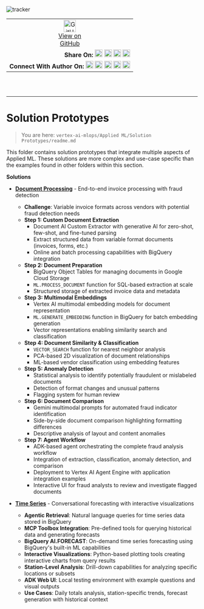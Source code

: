![tracker](https://us-central1-vertex-ai-mlops-369716.cloudfunctions.net/pixel-tracking?path=statmike%2Fvertex-ai-mlops%2FApplied+ML%2FSolution+Prototypes&file=readme.md)
<!--- header table --->
<table>
<tr>     
  <td style="text-align: center">
    <a href="https://github.com/statmike/vertex-ai-mlops/blob/main/Applied%20ML/Solution%20Prototypes/readme.md">
      <img width="32px" src="https://www.svgrepo.com/download/217753/github.svg" alt="GitHub logo">
      <br>View on<br>GitHub
    </a>
  </td>
</tr>
<tr>
  <td style="text-align: right">
    <b>Share On: </b> 
    <a href="https://www.linkedin.com/sharing/share-offsite/?url=https://github.com/statmike/vertex-ai-mlops/blob/main/Applied%2520ML/Solution%2520Prototypes/readme.md"><img src="https://upload.wikimedia.org/wikipedia/commons/8/81/LinkedIn_icon.svg" alt="Linkedin Logo" width="20px"></a> 
    <a href="https://reddit.com/submit?url=https://github.com/statmike/vertex-ai-mlops/blob/main/Applied%2520ML/Solution%2520Prototypes/readme.md"><img src="https://redditinc.com/hubfs/Reddit%20Inc/Brand/Reddit_Logo.png" alt="Reddit Logo" width="20px"></a> 
    <a href="https://bsky.app/intent/compose?text=https://github.com/statmike/vertex-ai-mlops/blob/main/Applied%2520ML/Solution%2520Prototypes/readme.md"><img src="https://upload.wikimedia.org/wikipedia/commons/7/7a/Bluesky_Logo.svg" alt="BlueSky Logo" width="20px"></a> 
    <a href="https://twitter.com/intent/tweet?url=https://github.com/statmike/vertex-ai-mlops/blob/main/Applied%2520ML/Solution%2520Prototypes/readme.md"><img src="https://upload.wikimedia.org/wikipedia/commons/5/5a/X_icon_2.svg" alt="X (Twitter) Logo" width="20px"></a> 
  </td>
</tr>
<tr>
  <td style="text-align: right">
    <b>Connect With Author On: </b> 
    <a href="https://www.linkedin.com/in/statmike"><img src="https://upload.wikimedia.org/wikipedia/commons/8/81/LinkedIn_icon.svg" alt="Linkedin Logo" width="20px"></a>
    <a href="https://www.github.com/statmike"><img src="https://www.svgrepo.com/download/217753/github.svg" alt="GitHub Logo" width="20px"></a> 
    <a href="https://www.youtube.com/@statmike-channel"><img src="https://upload.wikimedia.org/wikipedia/commons/f/fd/YouTube_full-color_icon_%282024%29.svg" alt="YouTube Logo" width="20px"></a>
    <a href="https://bsky.app/profile/statmike.bsky.social"><img src="https://upload.wikimedia.org/wikipedia/commons/7/7a/Bluesky_Logo.svg" alt="BlueSky Logo" width="20px"></a> 
    <a href="https://x.com/statmike"><img src="https://upload.wikimedia.org/wikipedia/commons/5/5a/X_icon_2.svg" alt="X (Twitter) Logo" width="20px"></a>
  </td>
</tr>
</table><br/><br/>

---
# Solution Prototypes
> You are here: `vertex-ai-mlops/Applied ML/Solution Prototypes/readme.md`

This folder contains solution prototypes that integrate multiple aspects of Applied ML. These solutions are more complex and use-case specific than the examples found in other folders within this section.

**Solutions**

- **[Document Processing](./document-processing/readme.md)** - End-to-end invoice processing with fraud detection
  - **Challenge**: Variable invoice formats across vendors with potential fraud detection needs
  - **Step 1: Custom Document Extraction**
    - Document AI Custom Extractor with generative AI for zero-shot, few-shot, and fine-tuned parsing
    - Extract structured data from variable format documents (invoices, forms, etc.)
    - Online and batch processing capabilities with BigQuery integration
  - **Step 2: Document Preparation**
    - BigQuery Object Tables for managing documents in Google Cloud Storage
    - `ML.PROCESS_DOCUMENT` function for SQL-based extraction at scale
    - Structured storage of extracted invoice data and metadata
  - **Step 3: Multimodal Embeddings**
    - Vertex AI multimodal embedding models for document representation
    - `ML.GENERATE_EMBEDDING` function in BigQuery for batch embedding generation
    - Vector representations enabling similarity search and classification
  - **Step 4: Document Similarity & Classification**
    - `VECTOR_SEARCH` function for nearest neighbor analysis
    - PCA-based 2D visualization of document relationships
    - ML-based vendor classification using embedding features
  - **Step 5: Anomaly Detection**
    - Statistical analysis to identify potentially fraudulent or mislabeled documents
    - Detection of format changes and unusual patterns
    - Flagging system for human review
  - **Step 6: Document Comparison**
    - Gemini multimodal prompts for automated fraud indicator identification
    - Side-by-side document comparison highlighting formatting differences
    - Descriptive analysis of layout and content anomalies
  - **Step 7: Agent Workflow**
    - ADK-based agent orchestrating the complete fraud analysis workflow
    - Integration of extraction, classification, anomaly detection, and comparison
    - Deployment to Vertex AI Agent Engine with application integration examples
    - Interactive UI for fraud analysts to review and investigate flagged documents

- **[Time Series](./time-series/readme.md)** - Conversational forecasting with interactive visualizations
  - **Agentic Retrieval**: Natural language queries for time series data stored in BigQuery
  - **MCP Toolbox Integration**: Pre-defined tools for querying historical data and generating forecasts
  - **BigQuery AI.FORECAST**: On-demand time series forecasting using BigQuery's built-in ML capabilities
  - **Interactive Visualizations**: Python-based plotting tools creating interactive charts from query results
  - **Station-Level Analysis**: Drill-down capabilities for analyzing specific locations or subsets
  - **ADK Web UI**: Local testing environment with example questions and visual outputs
  - **Use Cases**: Daily totals analysis, station-specific trends, forecast generation with historical context

